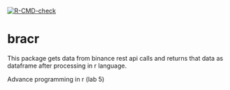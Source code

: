 <!-- badges: start -->
[![R-CMD-check](https://github.com/haidar786/bracr/actions/workflows/R-CMD-check.yaml/badge.svg)](https://github.com/haidar786/bracr/actions/workflows/R-CMD-check.yaml)
<!-- badges: end -->

# bracr
This package gets data from binance rest api calls and returns that data as dataframe after processing in r language.

Advance programming in r (lab 5)
